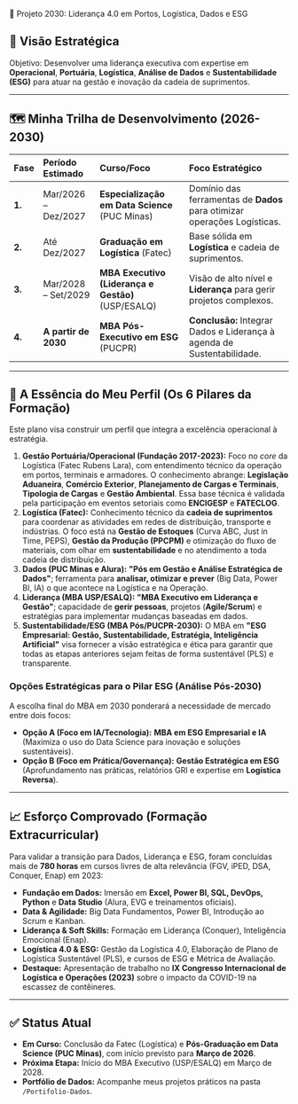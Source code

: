 🚢 Projeto 2030: Liderança 4.0 em Portos, Logística, Dados e ESG

## 🎯 Visão Estratégica
Objetivo: Desenvolver uma liderança executiva com expertise em **Operacional**, **Portuária**, **Logística**, **Análise de Dados** e **Sustentabilidade (ESG)** para atuar na gestão e inovação da cadeia de suprimentos.

---

## 🗺️ Minha Trilha de Desenvolvimento (2026-2030)

| Fase | Período Estimado | Curso/Foco | Foco Estratégico |
| :--- | :--- | :--- | :--- |
| **1.** | Mar/2026 – Dez/2027 | **Especialização em Data Science** (PUC Minas) | Domínio das ferramentas de **Dados** para otimizar operações Logísticas. |
| **2.** | Até Dez/2027 | **Graduação em Logística** (Fatec) | Base sólida em **Logística** e cadeia de suprimentos. |
| **3.** | Mar/2028 – Set/2029 | **MBA Executivo (Liderança e Gestão)** (USP/ESALQ) | Visão de alto nível e **Liderança** para gerir projetos complexos. |
| **4.** | **A partir de 2030** | **MBA Pós-Executivo em ESG** (PUCPR) | **Conclusão:** Integrar Dados e Liderança à agenda de Sustentabilidade. |

---

## 🔑 A Essência do Meu Perfil (Os 6 Pilares da Formação)

Este plano visa construir um perfil que integra a excelência operacional à estratégia.

1.  **Gestão Portuária/Operacional (Fundação 2017-2023):** Foco no *core* da Logística (Fatec Rubens Lara), com entendimento técnico da operação em portos, terminais e armadores. O conhecimento abrange: **Legislação Aduaneira**, **Comércio Exterior**, **Planejamento de Cargas e Terminais**, **Tipologia de Cargas** e **Gestão Ambiental**. Essa base técnica é validada pela participação em eventos setoriais como **ENCIGESP** e **FATECLOG**.
2.  **Logística (Fatec):** Conhecimento técnico da **cadeia de suprimentos** para coordenar as atividades em redes de distribuição, transporte e indústrias. O foco está na **Gestão de Estoques** (Curva ABC, Just in Time, PEPS), **Gestão da Produção (PPCPM)** e otimização do fluxo de materiais, com olhar em **sustentabilidade** e no atendimento a toda cadeia de distribuição.
3.  **Dados (PUC Minas e Alura):** **"Pós em Gestão e Análise Estratégica de Dados"**; ferramenta para **analisar, otimizar e prever** (Big Data, Power BI, IA) o que acontece na Logística e na Operação.
4.  **Liderança (MBA USP/ESALQ):** **"MBA Executivo em Liderança e Gestão"**; capacidade de **gerir pessoas**, projetos (**Agile/Scrum**) e estratégias para implementar mudanças baseadas em dados.
5.  **Sustentabilidade/ESG (MBA Pós/PUCPR-2030):** O MBA em **"ESG Empresarial: Gestão, Sustentabilidade, Estratégia, Inteligência Artificial"** visa fornecer a visão estratégica e ética para garantir que todas as etapas anteriores sejam feitas de forma sustentável (PLS) e transparente.

### Opções Estratégicas para o Pilar ESG (Análise Pós-2030)

A escolha final do MBA em 2030 ponderará a necessidade de mercado entre dois focos:

* **Opção A (Foco em IA/Tecnologia):** **MBA em ESG Empresarial e IA** (Maximiza o uso do Data Science para inovação e soluções sustentáveis).
* **Opção B (Foco em Prática/Governança):** **Gestão Estratégica em ESG** (Aprofundamento nas práticas, relatórios GRI e expertise em **Logística Reversa**).

---

## 📈 Esforço Comprovado (Formação Extracurricular)

Para validar a transição para Dados, Liderança e ESG, foram concluídas mais de **780 horas** em cursos livres de alta relevância (FGV, iPED, DSA, Conquer, Enap) em 2023:

* **Fundação em Dados:** Imersão em **Excel, Power BI, SQL, DevOps, Python** e **Data Studio** (Alura, EVG e treinamentos oficiais).
* **Data & Agilidade:** Big Data Fundamentos, Power BI, Introdução ao Scrum e Kanban.
* **Liderança & Soft Skills:** Formação em Liderança (Conquer), Inteligência Emocional (Enap).
* **Logística 4.0 & ESG:** Gestão da Logística 4.0, Elaboração de Plano de Logística Sustentável (PLS), e cursos de ESG e Métrica de Avaliação.
* **Destaque:** Apresentação de trabalho no **IX Congresso Internacional de Logística e Operações (2023)** sobre o impacto da COVID-19 na escassez de contêineres.

---

## ✅ Status Atual

* **Em Curso:** Conclusão da Fatec (Logística) e **Pós-Graduação em Data Science (PUC Minas)**, com início previsto para **Março de 2026**.
* **Próxima Etapa:** Início do MBA Executivo (USP/ESALQ) em Março de 2028.
* **Portfólio de Dados:** Acompanhe meus projetos práticos na pasta `/Portifolio-Dados`.
